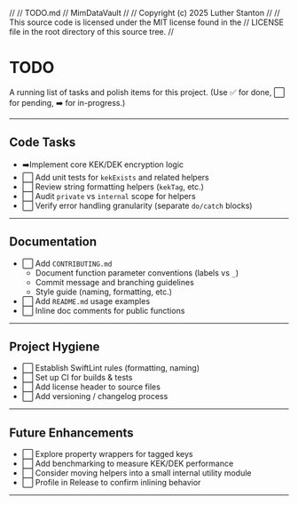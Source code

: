 //
//  TODO.md
//  MimDataVault
//
//  Copyright (c) 2025 Luther Stanton
//
//  This source code is licensed under the MIT license found in the
//  LICENSE file in the root directory of this source tree.
//
  

# TODO

A running list of tasks and polish items for this project.
(Use ✅ for done, ⬜ for pending, ➡️ for in-progress.)

---

## Code Tasks
- ➡️Implement core KEK/DEK encryption logic
- ⬜ Add unit tests for `kekExists` and related helpers
- ⬜ Review string formatting helpers (`kekTag`, etc.)
- ⬜ Audit `private` vs `internal` scope for helpers
- ⬜ Verify error handling granularity (separate `do/catch` blocks)

---

## Documentation
- ⬜ Add `CONTRIBUTING.md`
  - Document function parameter conventions (labels vs `_`)
  - Commit message and branching guidelines
  - Style guide (naming, formatting, etc.)
- ⬜ Add `README.md` usage examples
- ⬜ Inline doc comments for public functions

---

## Project Hygiene
- ⬜ Establish SwiftLint rules (formatting, naming)
- ⬜ Set up CI for builds & tests
- ⬜ Add license header to source files
- ⬜ Add versioning / changelog process

---

## Future Enhancements
- ⬜ Explore property wrappers for tagged keys
- ⬜ Add benchmarking to measure KEK/DEK performance
- ⬜ Consider moving helpers into a small internal utility module
- ⬜ Profile in Release to confirm inlining behavior

---
